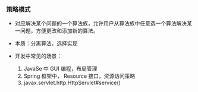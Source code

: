 ### 策略模式

- 对应解决某个问题的一个算法族，允许用户从算法族中任意选一个算法解决某一问题，方便更改和添加新的算法。

- 本质：分离算法，选择实现

- 开发中常见的场景：
	1. JavaSe 中 GUI 编程，布局管理
	2. Spring 框架中， Resource 接口，资源访问策略
	3. javax.servlet.http.HttpServlet#service()